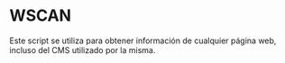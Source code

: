 # WSCAN
Este script se utiliza para obtener información de cualquier página web, incluso del CMS utilizado por la misma.
